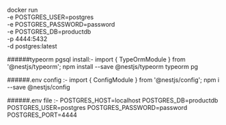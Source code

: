 docker run \
 -e POSTGRES_USER=postgres \
 -e POSTGRES_PASSWORD=password \
 -e POSTGRES_DB=productdb \
 -p 4444:5432 \
 -d postgres:latest


######typeorm pgsql install:-
import { TypeOrmModule } from '@nestjs/typeorm';
npm install --save @nestjs/typeorm typeorm pg


######.env config :-
import { ConfigModule } from '@nestjs/config';
npm i --save @nestjs/config


######.env file :-
POSTGRES_HOST=localhost
POSTGRES_DB=productdb
POSTGRES_USER=postgres
POSTGRES_PASSWORD=password
POSTGRES_PORT=4444
